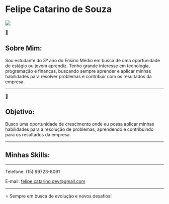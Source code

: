 <h1>Felipe Catarino de Souza</h1>
<img src="https://urbanwired.com/wp-content/uploads/2022/02/2022-Todays-Industries-using-Java-Application.png" width="auto" hetgh="auto">

👋 <h2>Sobre Mim:</h2>
Sou estudante do 3º ano do Ensino Médio em busca de uma oportunidade de estágio ou jovem aprendiz. Tenho grande interesse em tecnologia, programação e finanças, buscando sempre aprender e aplicar minhas habilidades para resolver problemas e contribuir com os resultados da empresa.

-----

🎯 <h2>Objetivo:</h2>
Busco uma oportunidade de crescimento onde eu possa aplicar minhas habilidades para a resolução de problemas, aprendendo e contribuindo para os resultados da empresa.

----
<h2>Minhas Skills:</h2>


----


Telefone: (15) 99723-8091

E-mail: felipe.catarino.dev@gmail.com

----
⭐️ Sempre em busca de evolução e novos desafios!

